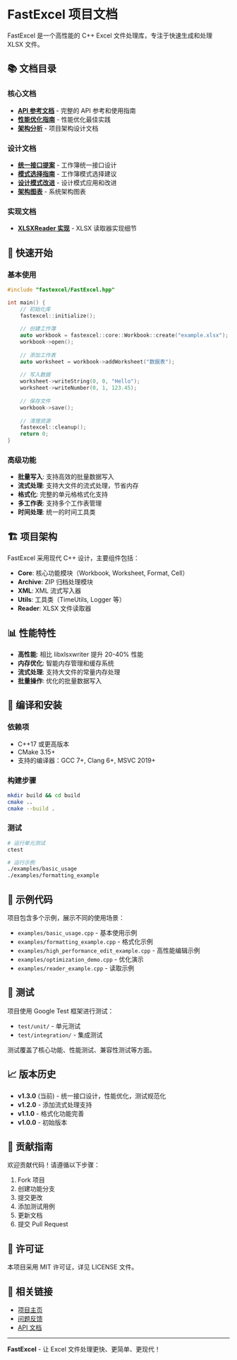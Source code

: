 # FastExcel 项目文档

FastExcel 是一个高性能的 C++ Excel 文件处理库，专注于快速生成和处理 XLSX 文件。

## 📚 文档目录

### 核心文档
- **[API 参考文档](FastExcel_API_Reference.md)** - 完整的 API 参考和使用指南
- **[性能优化指南](Performance_Optimization_Guide.md)** - 性能优化最佳实践
- **[架构分析](FastExcel_Architecture_Analysis.md)** - 项目架构设计文档

### 设计文档
- **[统一接口提案](Workbook_Unified_Interface_Proposal.md)** - 工作簿统一接口设计
- **[模式选择指南](Workbook_Mode_Selection_Guide.md)** - 工作簿模式选择建议
- **[设计模式改进](Design_Pattern_Improvements.md)** - 设计模式应用和改进
- **[架构图表](FastExcel_Architecture_Diagrams.md)** - 系统架构图表

### 实现文档
- **[XLSXReader 实现](XLSXReader_Implementation.md)** - XLSX 读取器实现细节

## 🚀 快速开始

### 基本使用
```cpp
#include "fastexcel/FastExcel.hpp"

int main() {
    // 初始化库
    fastexcel::initialize();
    
    // 创建工作簿
    auto workbook = fastexcel::core::Workbook::create("example.xlsx");
    workbook->open();
    
    // 添加工作表
    auto worksheet = workbook->addWorksheet("数据表");
    
    // 写入数据
    worksheet->writeString(0, 0, "Hello");
    worksheet->writeNumber(0, 1, 123.45);
    
    // 保存文件
    workbook->save();
    
    // 清理资源
    fastexcel::cleanup();
    return 0;
}
```

### 高级功能
- **批量写入**: 支持高效的批量数据写入
- **流式处理**: 支持大文件的流式处理，节省内存
- **格式化**: 完整的单元格格式化支持
- **多工作表**: 支持多个工作表管理
- **时间处理**: 统一的时间工具类

## 🏗️ 项目架构

FastExcel 采用现代 C++ 设计，主要组件包括：

- **Core**: 核心功能模块（Workbook, Worksheet, Format, Cell）
- **Archive**: ZIP 归档处理模块
- **XML**: XML 流式写入器
- **Utils**: 工具类（TimeUtils, Logger 等）
- **Reader**: XLSX 文件读取器

## 📊 性能特性

- **高性能**: 相比 libxlsxwriter 提升 20-40% 性能
- **内存优化**: 智能内存管理和缓存系统
- **流式处理**: 支持大文件的常量内存处理
- **批量操作**: 优化的批量数据写入

## 🔧 编译和安装

### 依赖项
- C++17 或更高版本
- CMake 3.15+
- 支持的编译器：GCC 7+, Clang 6+, MSVC 2019+

### 构建步骤
```bash
mkdir build && cd build
cmake ..
cmake --build .
```

### 测试
```bash
# 运行单元测试
ctest

# 运行示例
./examples/basic_usage
./examples/formatting_example
```

## 📝 示例代码

项目包含多个示例，展示不同的使用场景：

- `examples/basic_usage.cpp` - 基本使用示例
- `examples/formatting_example.cpp` - 格式化示例
- `examples/high_performance_edit_example.cpp` - 高性能编辑示例
- `examples/optimization_demo.cpp` - 优化演示
- `examples/reader_example.cpp` - 读取示例

## 🧪 测试

项目使用 Google Test 框架进行测试：

- `test/unit/` - 单元测试
- `test/integration/` - 集成测试

测试覆盖了核心功能、性能测试、兼容性测试等方面。

## 📈 版本历史

- **v1.3.0** (当前) - 统一接口设计，性能优化，测试规范化
- **v1.2.0** - 添加流式处理支持
- **v1.1.0** - 格式化功能完善
- **v1.0.0** - 初始版本

## 🤝 贡献指南

欢迎贡献代码！请遵循以下步骤：

1. Fork 项目
2. 创建功能分支
3. 提交更改
4. 添加测试用例
5. 更新文档
6. 提交 Pull Request

## 📄 许可证

本项目采用 MIT 许可证，详见 LICENSE 文件。

## 🔗 相关链接

- [项目主页](https://github.com/fastexcel/FastExcel)
- [问题反馈](https://github.com/fastexcel/FastExcel/issues)
- [API 文档](FastExcel_API_Reference.md)

---

**FastExcel** - 让 Excel 文件处理更快、更简单、更现代！